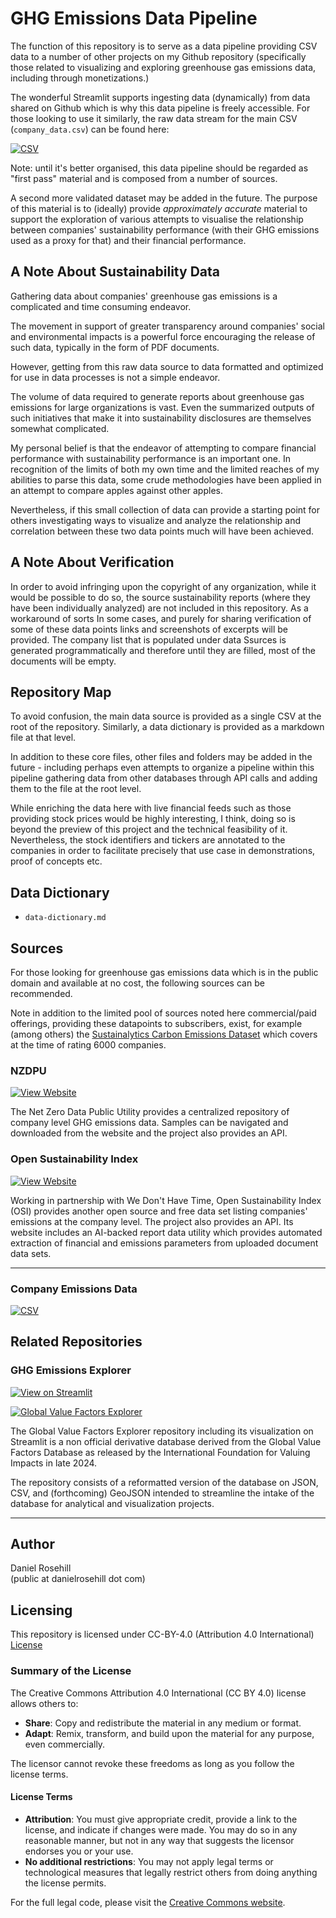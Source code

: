 # GHG Emissions Data Pipeline

The function of this repository is to serve as a data pipeline providing CSV data to a number of other projects on my Github repository (specifically those related to visualizing and exploring greenhouse gas emissions data, including through monetizations.) 

The wonderful Streamlit supports ingesting data (dynamically) from data shared on Github which is why this data pipeline is freely accessible. For those looking to use it similarly, the raw data stream for the main CSV (`company_data.csv`) can be found here:

[![CSV](https://img.shields.io/badge/CSV-blue)](https://raw.githubusercontent.com/danielrosehill/GHG-Emissions-Data-Pipeline/refs/heads/main/company_data.csv)

Note: until it's better organised, this data pipeline should be regarded as "first pass" material and is composed from a number of sources.

A second more validated dataset may be added in the future. The purpose of this material is to (ideally) provide *approximately accurate* material to support the exploration of various attempts to visualise the relationship between companies' sustainability performance (with their GHG emissions used as a proxy for that) and their financial performance.

## A Note About Sustainability Data 

Gathering data about companies' greenhouse gas emissions is a complicated and time consuming endeavor. 

The movement in support of greater transparency around companies' social and environmental impacts is a powerful force encouraging the release of such data, typically in the form of PDF documents. 

However, getting from this raw data source to data formatted and optimized for use in data processes is not a simple endeavor. 

The volume of data required to generate reports about greenhouse gas emissions for large organizations is vast. Even the summarized outputs of such initiatives that make it into sustainability disclosures are themselves somewhat complicated.  

My personal belief is that the endeavor of attempting to compare financial performance with sustainability performance is an important one. In recognition of the limits of both my own time and the limited reaches of my abilities to parse this data, some crude methodologies have been applied in an attempt to compare apples against other apples. 

Nevertheless, if this small collection of data can provide a starting point for others investigating ways to visualize and analyze the relationship and correlation between these two data points much will have been achieved. 

## A Note About Verification

In order to avoid infringing upon the copyright of any organization, while it would be possible to do so, the source sustainability reports (where they have been individually analyzed) are not included in this repository. As a workaround of sorts In some cases, and purely for sharing verification of some of these data points links and screenshots of excerpts will be provided. The company list that is populated under data Ssurces is generated programmatically and therefore until they are filled, most of the documents will be empty.

## Repository Map

To avoid confusion, the main data source is provided as a single CSV at the root of the repository. Similarly, a data dictionary is provided as a markdown file at that level. 

In addition to these core files, other files and folders may be added in the future - including perhaps even attempts to organize a pipeline within this pipeline gathering data from other databases through API calls and adding them to the file at the root level.

While enriching the data here with live financial feeds such as those providing stock prices would be highly interesting, I think, doing so is beyond the preview of this project and the technical feasibility of it. Nevertheless, the stock identifiers and tickers are annotated to the companies in order to facilitate precisely that use case in demonstrations, proof of concepts etc.

## Data Dictionary

- `data-dictionary.md`

##  Sources

For those looking for greenhouse gas emissions data which is in the public domain and available at no cost, the following sources can be recommended. 

Note in addition to the limited pool of sources noted here commercial/paid offerings, providing these datapoints to subscribers, exist, for example (among others) the [Sustainalytics Carbon Emissions Dataset](https://www.sustainalytics.com/investor-solutions/esg-research/climate-solutions/carbon-emissions-data) which covers at the time of rating 6000 companies. 

### NZDPU

[![View Website](https://img.shields.io/badge/View%20Website-0077B5?style=flat&logo=link&logoColor=white)](https://nzdpu.com/home)

The Net Zero Data Public Utility provides a centralized repository of company level GHG emissions data. Samples can be navigated and downloaded from the website and the project also provides an API. 

### Open Sustainability Index

[![View Website](https://img.shields.io/badge/View%20Website-0077B5?style=flat&logo=link&logoColor=white)](https://opensustainabilityindex.org)

 Working in partnership with We Don't Have Time, Open Sustainability Index (OSI) provides another open source and free data set listing companies' emissions at the company level. The project also provides an API. Its website includes an AI-backed report data utility which provides automated extraction of financial and emissions parameters from uploaded document data sets. 

---

### Company Emissions Data

[![CSV](https://img.shields.io/badge/CSV-blue)](https://raw.githubusercontent.com/danielrosehill/GHG-Emissions-Data-Pipeline/refs/heads/main/company_data.csv)

## Related Repositories

### GHG Emissions Explorer

[![View on Streamlit](https://static.streamlit.io/badges/streamlit_badge_black_white.svg)](https://ghgemissionscalculator.streamlit.app/)

[![Global Value Factors Explorer](https://img.shields.io/badge/Global%20Value%20Factors%20Explorer-Repository-blue?logo=github&style=flat)](https://github.com/danielrosehill/Global-Value-Factors-Explorer)

The Global Value Factors Explorer repository including its visualization on Streamlit is a non official derivative database derived from the Global Value Factors Database as released by the International Foundation for Valuing Impacts in late 2024.

The repository consists of a reformatted version of the database on JSON, CSV, and (forthcoming) GeoJSON intended to streamline the intake of the database for analytical and visualization projects.

---

## Author

Daniel Rosehill  
(public at danielrosehill dot com)

## Licensing

This repository is licensed under CC-BY-4.0 (Attribution 4.0 International) 
[License](https://creativecommons.org/licenses/by/4.0/)

### Summary of the License
The Creative Commons Attribution 4.0 International (CC BY 4.0) license allows others to:
- **Share**: Copy and redistribute the material in any medium or format.
- **Adapt**: Remix, transform, and build upon the material for any purpose, even commercially.

The licensor cannot revoke these freedoms as long as you follow the license terms.

#### License Terms
- **Attribution**: You must give appropriate credit, provide a link to the license, and indicate if changes were made. You may do so in any reasonable manner, but not in any way that suggests the licensor endorses you or your use.
- **No additional restrictions**: You may not apply legal terms or technological measures that legally restrict others from doing anything the license permits.

For the full legal code, please visit the [Creative Commons website](https://creativecommons.org/licenses/by/4.0/legalcode).